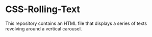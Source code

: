 # CSS-Rolling-Text
This repository contains an HTML file that displays a series of texts revolving around a vertical carousel. 
